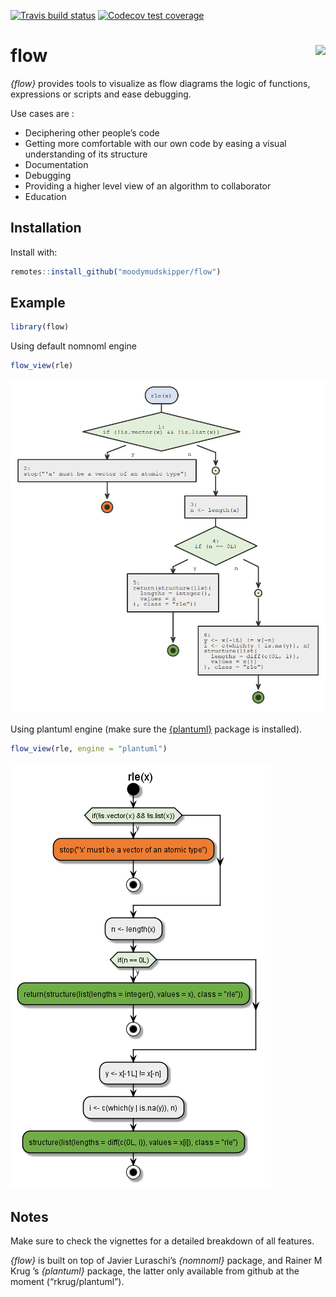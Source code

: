 
<!-- badges: start -->

[![Travis build
status](https://travis-ci.org/moodymudskipper/flow.svg?branch=master)](https://travis-ci.org/moodymudskipper/flow)
[![Codecov test
coverage](https://codecov.io/gh/moodymudskipper/flow/branch/master/graph/badge.svg)](https://codecov.io/gh/moodymudskipper/flow?branch=master)
<!-- badges: end -->

# flow <img src='man/figures/logo.png' align="right" height="139" />

*{flow}* provides tools to visualize as flow diagrams the logic of
functions, expressions or scripts and ease debugging.

Use cases are :

  - Deciphering other people’s code
  - Getting more comfortable with our own code by easing a visual
    understanding of its structure
  - Documentation
  - Debugging
  - Providing a higher level view of an algorithm to collaborator
  - Education

## Installation

Install with:

``` r
remotes::install_github("moodymudskipper/flow")
```

## Example

``` r
library(flow)
```

Using default nomnoml engine

``` r
flow_view(rle)
```

![nomnoml](man/figures/README_nomnoml.png)

Using plantuml engine (make sure the
[{plantuml}](https://github.com/rkrug/plantuml) package is installed).

``` r
flow_view(rle, engine = "plantuml")
```

![plantuml](man/figures/README_plantuml.png)

## Notes

Make sure to check the vignettes for a detailed breakdown of all
features.

*{flow}* is built on top of Javier Luraschi’s *{nomnoml}* package, and
Rainer M Krug ’s *{plantuml}* package, the latter only available from
github at the moment (“rkrug/plantuml”).

